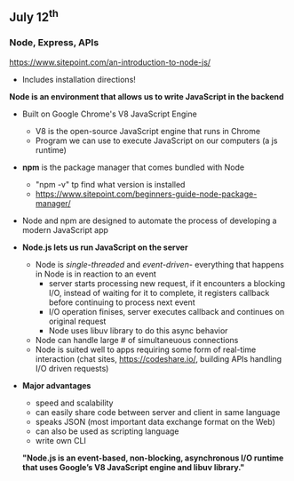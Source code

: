 ## July 12<sup>th</sup>

### Node, Express, APIs
https://www.sitepoint.com/an-introduction-to-node-js/
- Includes installation directions!

**Node is an environment that allows us to write JavaScript in the backend**
- Built on Google Chrome's V8 JavaScript Engine
  - V8 is the open-source JavaScript engine that runs in Chrome
  - Program we can use to execute JavaScript on our computers (a js runtime)

- **npm** is the package manager that comes bundled with Node
  - "npm -v" tp find what version is installed
  - https://www.sitepoint.com/beginners-guide-node-package-manager/

- Node and npm are designed to automate the process of developing a modern JavaScript app 

- **Node.js lets us run JavaScript on the server**
  - Node is *single-threaded* and *event-driven*- everything that happens in Node is in reaction to an event
    - server starts processing new request, if it encounters a blocking I/O, instead of waiting for it to complete, it registers callback before continuing to process next event
    - I/O operation finises, server executes callback and continues on original request
    - Node uses libuv library to do this async behavior
  - Node can handle large # of simultaneuous connections
  - Node is suited well to apps requiring some form of real-time interaction (chat sites, https://codeshare.io/, building APIs handling I/O driven requests)

- **Major advantages**
  - speed and scalability
  - can easily share code between server and client in same language
  - speaks JSON (most important data exchange format on the Web)
  - can also be used as scripting language
  - write own CLI

  **"Node.js is an event-based, non-blocking, asynchronous I/O runtime that uses Google’s V8 JavaScript engine and libuv library."**